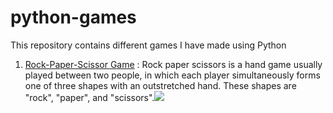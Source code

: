 # python-games
This repository contains different games I have made using Python

1. [Rock-Paper-Scissor Game](https://github.com/ArnabC27/python-games/blob/main/rock_paper_scissor.py) : Rock paper scissors is a hand game usually played between two people, in which each player simultaneously forms one of three shapes with an outstretched hand. These shapes are "rock", "paper", and "scissors".<img src = 'https://img.discogs.com/LZZGwY6tE-aua7yd8YMfOUHT6I4=/fit-in/600x242/filters:strip_icc():format(jpeg):mode_rgb():quality(90)/discogs-images/L-1118477-1481560705-7565.jpeg.jpg'>
